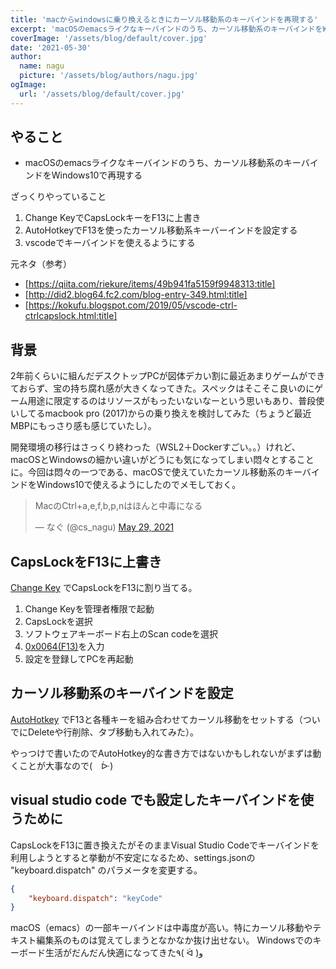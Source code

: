 ```yaml
---
title: 'macからwindowsに乗り換えるときにカーソル移動系のキーバインドを再現する'
excerpt: 'macOSのemacsライクなキーバインドのうち、カーソル移動系のキーバインドをWindows10で再現する'
coverImage: '/assets/blog/default/cover.jpg'
date: '2021-05-30'
author:
  name: nagu
  picture: '/assets/blog/authors/nagu.jpg'
ogImage:
  url: '/assets/blog/default/cover.jpg'
---
```


## やること

- macOSのemacsライクなキーバインドのうち、カーソル移動系のキーバインドをWindows10で再現する

ざっくりやっていること
1. Change KeyでCapsLockキーをF13に上書き
2. AutoHotkeyでF13を使ったカーソル移動系キーバーインドを設定する
3. vscodeでキーバインドを使えるようにする

元ネタ（参考）
- [https://qiita.com/riekure/items/49b941fa5159f9948313:title]
- [http://did2.blog64.fc2.com/blog-entry-349.html:title]
- [https://kokufu.blogspot.com/2019/05/vscode-ctrl-ctrlcapslock.html:title]


## 背景

2年前くらいに組んだデスクトップPCが図体デカい割に最近あまりゲームができておらず、宝の持ち腐れ感が大きくなってきた。スペックはそこそこ良いのにゲーム用途に限定するのはリソースがもったいないなーという思いもあり、普段使いしてるmacbook pro (2017)からの乗り換えを検討してみた（ちょうど最近MBPにもっさり感も感じていたし）。

開発環境の移行はさっくり終わった（WSL2＋Dockerすごい。。）けれど、macOSとWindowsの細かい違いがどうにも気になってしまい悶々とすることに。今回は悶々の一つである、macOSで使えていたカーソル移動系のキーバインドをWindows10で使えるようにしたのでメモしておく。

<blockquote class="twitter-tweet"><p lang="ja" dir="ltr">MacのCtrl+a,e,f,b,p,nはほんと中毒になる</p>&mdash; なぐ (@cs_nagu) <a href="https://twitter.com/cs_nagu/status/1398646320135503872?ref_src=twsrc%5Etfw">May 29, 2021</a></blockquote> <script async src="https://platform.twitter.com/widgets.js" charset="utf-8"></script>


## CapsLockをF13に上書き

[Change Key](https://forest.watch.impress.co.jp/library/software/changekey/) でCapsLockをF13に割り当てる。

1. Change Keyを管理者権限で起動
2. CapsLockを選択
3. ソフトウェアキーボード右上のScan codeを選択
4. [0x0064(F13)](http://did2.blog64.fc2.com/blog-entry-349.html)を入力
5. 設定を登録してPCを再起動

## カーソル移動系のキーバインドを設定

[AutoHotkey](https://www.autohotkey.com/) でF13と各種キーを組み合わせてカーソル移動をセットする（ついでにDeleteや行削除、タブ移動も入れてみた）。

<script src="https://gist.github.com/csnagu/6bb68fdb076a9240aba5e352afa66551.js"></script>


やっつけで書いたのでAutoHotkey的な書き方ではないかもしれないがまずは動くことが大事なので(　ᐕ)


## visual studio code でも設定したキーバインドを使うために

CapsLockをF13に置き換えたがそのままVisual Studio Codeでキーバインドを利用しようとすると挙動が不安定になるため、settings.jsonの "keyboard.dispatch" のパラメータを変更する。

```json
{
    "keyboard.dispatch": "keyCode"
}
```

macOS（emacs）の一部キーバインドは中毒度が高い。特にカーソル移動やテキスト編集系のものは覚えてしまうとなかなか抜け出せない。
Windowsでのキーボード生活がだんだん快適になってきた٩( ᐛ )و
